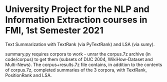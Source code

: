 # University Project for the NLP and Information Extraction courses in FMI, 1st Semester 2021

Text Summarization with TextRank (via PyTextRank) and LSA (via sumy).

summary.py requires corpora to work - unrar the corpus.7z archive (in code/corpus) to get them (subsets of DUC 2004, WikiHow-Dataset and Multi-News). The corpus+results.7z file contains, in addition to the contents of corpus.7z, completed summaries of the 3 corpora, with TextRank, PositionRank and LSA.
